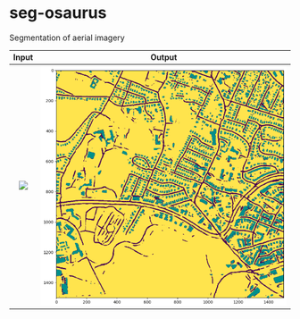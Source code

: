 # seg-osaurus

Segmentation of aerial imagery

|Input                                     |  Output                                         |
|:----------------------------------------:|:-----------------------------------------------:|
|<img src="assets/22828990_15.png" width="500"> | <img src="assets/22828990_15_out.png" width="535">          |



